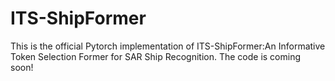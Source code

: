 # ITS-ShipFormer
This is the official Pytorch implementation of ITS-ShipFormer:An Informative Token Selection Former for SAR Ship Recognition.  The code is coming soon!
